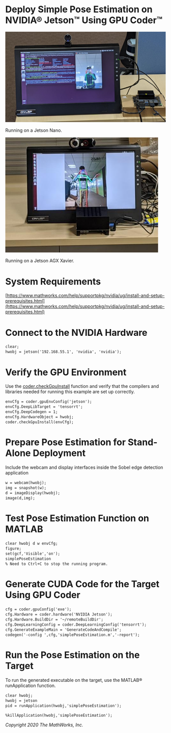# Deploy Simple Pose Estimation on NVIDIA® Jetson™ Using GPU Coder™


![image_0_png.jpg](SimplePoseNetEstimationOnJetson_images/image_0_png.jpg)




Running on a Jetson Nano.




![image_1_png.jpg](SimplePoseNetEstimationOnJetson_images/image_1_png.jpg)




Running on a Jetson AGX Xavier.


# **System Requirements**


[https://www.mathworks.com/help/supportpkg/nvidia/ug/install-and-setup-prerequisites.html](https://www.mathworks.com/help/supportpkg/nvidia/ug/install-and-setup-prerequisites.html)


# **Connect to the NVIDIA Hardware**

```matlab:Code
clear;
hwobj = jetson('192.168.55.1', 'nvidia', 'nvidia');
```

# **Verify the GPU Environment**


Use the [coder.checkGpuInstall](matlab:doc('coder.checkGpuInstall')) function and verify that the compilers and libraries needed for running this example are set up correctly.



```matlab:Code
envCfg = coder.gpuEnvConfig('jetson');
envCfg.DeepLibTarget = 'tensorrt';
envCfg.DeepCodegen = 1;
envCfg.HardwareObject = hwobj;
coder.checkGpuInstall(envCfg);
```

# **Prepare Pose Estimation for Stand-Alone Deployment**


Include the webcam and display interfaces inside the Sobel edge detection application



```matlab:Code
w = webcam(hwobj);
img = snapshot(w);
d = imageDisplay(hwobj);
image(d,img);
```

# Test Pose Estimation Function on MATLAB

```matlab:Code
clear hwobj d w envCfg;
figure;
set(gcf,'Visible','on');
simplePoseEstimation
% Need to Ctrl+C to stop the running program.
```

# **Generate CUDA Code for the Target Using GPU Coder**

```matlab:Code
cfg = coder.gpuConfig('exe');
cfg.Hardware = coder.hardware('NVIDIA Jetson');
cfg.Hardware.BuildDir = '~/remoteBuildDir';
cfg.DeepLearningConfig = coder.DeepLearningConfig('tensorrt');
cfg.GenerateExampleMain = 'GenerateCodeAndCompile';
codegen('-config ',cfg,'simplePoseEstimation.m','-report');
```

# Run the Pose Estimation on the Target


To run the generated executable on the target, use the MATLAB® runApplication function.



```matlab:Code
clear hwobj;
hwobj = jetson
pid = runApplication(hwobj,'simplePoseEstimation');
```


```matlab:Code
%killApplication(hwobj,'simplePoseEstimation');
```



*Copyright 2020 The MathWorks, Inc.*


